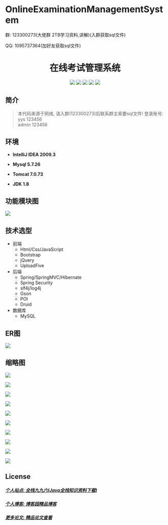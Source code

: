 
# OnlineExaminationManagementSystem

<p>群: 123300273(大佬群 2TB学习资料,讲解)(入群获取sql文件)</p>
<p>QQ: 1095737364(加好友获取sql文件)</p>

<p><h1 align="center">在线考试管理系统</h1></p>


<p align="center">
	<img src="https://img.shields.io/badge/jdk-1.8-orange.svg"/>
    <img src="https://img.shields.io/badge/spring-5.x-lightgrey.svg"/>
    <img src="https://img.shields.io/badge/springmvc-3.x-blue.svg"/>
    <img src="https://img.shields.io/badge/hibernate-3.x-blue.svg"/>
    <img src="https://img.shields.io/badge/JPA-3.x-blue.svg"/>
</p>

## 简介


> 本代码来源于网络, 请入群(123300273)后联系群主索要sql文件!
> 登录账号: 
> yys 123456  
> admin 123456


## 环境

- <b>IntelliJ IDEA 2009.3</b>

- <b>Mysql 5.7.26</b>

- <b>Tomcat 7.0.73</b>

- <b>JDK 1.8</b>

## 功能模块图
![](https://img2020.cnblogs.com/blog/588112/202110/588112-20211022231239126-1970246175.png)

## 技术选型

* 前端
    * Html/Css/JavaScript
    * Bootstrap
    * jQuery
    * UploadFive
* 后端
    * Spring/SpringMVC/Hibernate
    * Spring Security
    * slf4j/log4j
    * Gson
    * POI
    * Druid
* 数据库
    * MySQL


## ER图
![](https://img2020.cnblogs.com/blog/588112/202110/588112-20211022231611762-1211464264.png)


## 缩略图

![](https://img2020.cnblogs.com/blog/588112/202110/588112-20211022231309665-1344191621.png)

![](https://img2020.cnblogs.com/blog/588112/202110/588112-20211022231313825-1546667687.png)

![](https://img2020.cnblogs.com/blog/588112/202110/588112-20211022231317941-1020418587.png)

![](https://img2020.cnblogs.com/blog/588112/202110/588112-20211022231322098-613850941.png)

![](https://img2020.cnblogs.com/blog/588112/202110/588112-20211022231325563-1276745787.png)

![](https://img2020.cnblogs.com/blog/588112/202110/588112-20211022231329801-146389272.png)

![](https://img2020.cnblogs.com/blog/588112/202110/588112-20211022231336032-1568199541.png)

![](https://img2020.cnblogs.com/blog/588112/202110/588112-20211022231341102-557921544.png)

![](https://img2020.cnblogs.com/blog/588112/202110/588112-20211022231345401-1741642194.png)

![](https://img2020.cnblogs.com/blog/588112/202110/588112-20211022231350913-2010858715.png)

## License

##### [个人站点: 全栈九九六(Java全栈知识资料下载)](https://www.blog996.com/)
##### [个人博客: 博客园精品博客](https://www.cnblogs.com/yysbolg/)
##### [更多论文: 精品论文查看](https://www.cnblogs.com/yysbolg/category/1886262.html)




